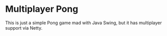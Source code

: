 # Multiplayer Pong

This is just a simple Pong game mad with Java Swing, 
but it has multiplayer support via Netty.

